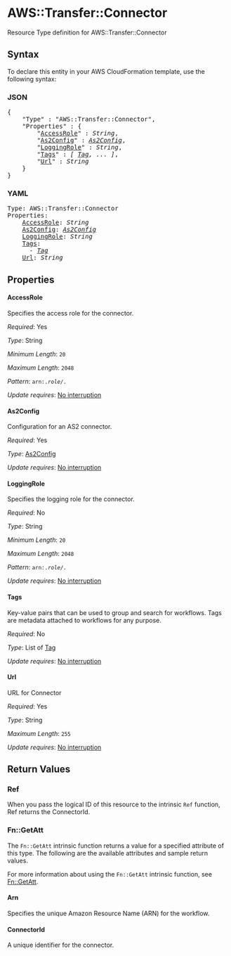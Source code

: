 # AWS::Transfer::Connector

Resource Type definition for AWS::Transfer::Connector

## Syntax

To declare this entity in your AWS CloudFormation template, use the following syntax:

### JSON

<pre>
{
    "Type" : "AWS::Transfer::Connector",
    "Properties" : {
        "<a href="#accessrole" title="AccessRole">AccessRole</a>" : <i>String</i>,
        "<a href="#as2config" title="As2Config">As2Config</a>" : <i><a href="as2config.md">As2Config</a></i>,
        "<a href="#loggingrole" title="LoggingRole">LoggingRole</a>" : <i>String</i>,
        "<a href="#tags" title="Tags">Tags</a>" : <i>[ <a href="tag.md">Tag</a>, ... ]</i>,
        "<a href="#url" title="Url">Url</a>" : <i>String</i>
    }
}
</pre>

### YAML

<pre>
Type: AWS::Transfer::Connector
Properties:
    <a href="#accessrole" title="AccessRole">AccessRole</a>: <i>String</i>
    <a href="#as2config" title="As2Config">As2Config</a>: <i><a href="as2config.md">As2Config</a></i>
    <a href="#loggingrole" title="LoggingRole">LoggingRole</a>: <i>String</i>
    <a href="#tags" title="Tags">Tags</a>: <i>
      - <a href="tag.md">Tag</a></i>
    <a href="#url" title="Url">Url</a>: <i>String</i>
</pre>

## Properties

#### AccessRole

Specifies the access role for the connector.

_Required_: Yes

_Type_: String

_Minimum Length_: <code>20</code>

_Maximum Length_: <code>2048</code>

_Pattern_: <code>arn:.*role/.*</code>

_Update requires_: [No interruption](https://docs.aws.amazon.com/AWSCloudFormation/latest/UserGuide/using-cfn-updating-stacks-update-behaviors.html#update-no-interrupt)

#### As2Config

Configuration for an AS2 connector.

_Required_: Yes

_Type_: <a href="as2config.md">As2Config</a>

_Update requires_: [No interruption](https://docs.aws.amazon.com/AWSCloudFormation/latest/UserGuide/using-cfn-updating-stacks-update-behaviors.html#update-no-interrupt)

#### LoggingRole

Specifies the logging role for the connector.

_Required_: No

_Type_: String

_Minimum Length_: <code>20</code>

_Maximum Length_: <code>2048</code>

_Pattern_: <code>arn:.*role/.*</code>

_Update requires_: [No interruption](https://docs.aws.amazon.com/AWSCloudFormation/latest/UserGuide/using-cfn-updating-stacks-update-behaviors.html#update-no-interrupt)

#### Tags

Key-value pairs that can be used to group and search for workflows. Tags are metadata attached to workflows for any purpose.

_Required_: No

_Type_: List of <a href="tag.md">Tag</a>

_Update requires_: [No interruption](https://docs.aws.amazon.com/AWSCloudFormation/latest/UserGuide/using-cfn-updating-stacks-update-behaviors.html#update-no-interrupt)

#### Url

URL for Connector

_Required_: Yes

_Type_: String

_Maximum Length_: <code>255</code>

_Update requires_: [No interruption](https://docs.aws.amazon.com/AWSCloudFormation/latest/UserGuide/using-cfn-updating-stacks-update-behaviors.html#update-no-interrupt)

## Return Values

### Ref

When you pass the logical ID of this resource to the intrinsic `Ref` function, Ref returns the ConnectorId.

### Fn::GetAtt

The `Fn::GetAtt` intrinsic function returns a value for a specified attribute of this type. The following are the available attributes and sample return values.

For more information about using the `Fn::GetAtt` intrinsic function, see [Fn::GetAtt](https://docs.aws.amazon.com/AWSCloudFormation/latest/UserGuide/intrinsic-function-reference-getatt.html).

#### Arn

Specifies the unique Amazon Resource Name (ARN) for the workflow.

#### ConnectorId

A unique identifier for the connector.

